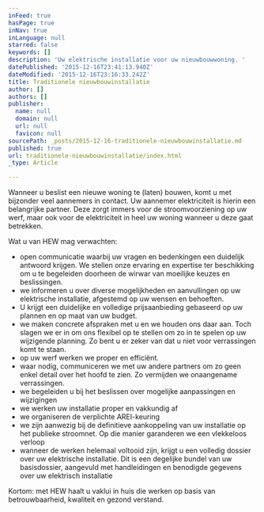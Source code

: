 ```yaml
---
inFeed: true
hasPage: true
inNav: true
inLanguage: null
starred: false
keywords: []
description: 'Uw elektrische installatie voor uw nieuwbouwwoning. '
datePublished: '2015-12-16T23:41:13.940Z'
dateModified: '2015-12-16T23:16:33.242Z'
title: Traditionele nieuwbouwinstallatie
author: []
authors: []
publisher:
  name: null
  domain: null
  url: null
  favicon: null
sourcePath: _posts/2015-12-16-traditionele-nieuwbouwinstallatie.md
published: true
url: traditionele-nieuwbouwinstallatie/index.html
_type: Article

---
```

Wanneer u beslist een nieuwe woning te (laten) bouwen, komt u met bijzonder veel aannemers in contact. Uw aannemer elektriciteit is hierin een belangrijke partner. Deze zorgt immers voor de stroomvoorziening op uw werf, maar ook voor de elektriciteit in heel uw woning wanneer u deze gaat betrekken.

Wat u van HEW mag verwachten:

* open communicatie waarbij uw vragen en bedenkingen een duidelijk antwoord krijgen. We stellen onze ervaring en expertise ter beschikking om u te begeleiden doorheen de wirwar van moeilijke keuzes en beslissingen.
* we informeren u over diverse mogelijkheden en aanvullingen op uw elektrische installatie, afgestemd op uw wensen en behoeften.
* U krijgt een duidelijke en volledige prijsaanbieding gebaseerd op uw plannen en op maat van uw budget.
* we maken concrete afspraken met u en we houden ons daar aan. Toch slagen we er in om ons flexibel op te stellen om zo in te spelen op uw wijzigende planning. Zo bent u er zeker van dat u niet voor verrassingen komt te staan.
* op uw werf werken we proper en efficiënt. 
* waar nodig, communiceren we met uw andere partners om zo geen enkel detail over het hoofd te zien. Zo vermijden we onaangename verrassingen.
* we begeleiden u bij het beslissen over mogelijke aanpassingen en wijzigingen
* we werken uw installatie proper en vakkundig af
* we organiseren de verplichte AREI-keuring
* we zijn aanwezig bij de definitieve aankoppeling van uw installatie op het publieke stroomnet. Op die manier garanderen we een vlekkeloos verloop
* wanneer de werken helemaal voltooid zijn, krijgt u een volledig dossier over uw elektrische installatie. Dit is een degelijke bundel van uw basisdossier, aangevuld met handleidingen en benodigde gegevens over uw elektrisch installatie

Kortom: met HEW haalt u vaklui in huis die werken op basis van betrouwbaarheid, kwaliteit en gezond verstand.